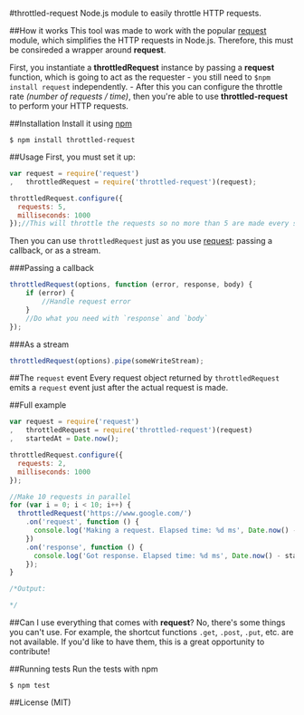 #throttled-request
Node.js module to easily throttle HTTP requests.

##How it works
This tool was made to work with the popular [request](https://github.com/request/request) module, which simplifies the HTTP requests in Node.js. Therefore, this must be consireded a wrapper around **request**.

First, you instantiate a **throttledRequest** instance by passing a **request** function, which is going to act as the requester - you still need to `$npm install request` independently. - After this you can configure the throttle rate *(number of requests / time)*, then you're able to use **throttled-request** to perform your HTTP requests.

##Installation
Install it using [npm](https://www.npmjs.com/)
```
$ npm install throttled-request
```

##Usage
First, you must set it up:
```javascript
var request = require('request')
,   throttledRequest = require('throttled-request')(request);

throttledRequest.configure({
  requests: 5,
  milliseconds: 1000
});//This will throttle the requests so no more than 5 are made every second
```

Then you can use `throttledRequest` just as you use [request](https://github.com/request/request): passing a callback, or as a stream.

###Passing a callback
```javascript
throttledRequest(options, function (error, response, body) {
    if (error) {
        //Handle request error
    }
    //Do what you need with `response` and `body`
});
```

###As a stream
```javascript
throttledRequest(options).pipe(someWriteStream);
```

##The `request` event
Every request object returned by `throttledRequest` emits a `request` event just after the actual request is made.

##Full example
```javascript
var request = require('request')
,   throttledRequest = require('throttled-request')(request)
,   startedAt = Date.now();

throttledRequest.configure({
  requests: 2,
  milliseconds: 1000
});

//Make 10 requests in parallel 
for (var i = 0; i < 10; i++) {
  throttledRequest('https://www.google.com/')
    .on('request', function () {
      console.log('Making a request. Elapsed time: %d ms', Date.now() - startedAt);
    })
    .on('response', function () {
      console.log('Got response. Elapsed time: %d ms', Date.now() - startedAt);
    }); 
}

/*Output:

*/
```

##Can I use everything that comes with **request**?
No, there's some things you can't use. For example, the shortcut functions `.get`, `.post`, `.put`, etc. are not available. If you'd like to have them, this is a great opportunity to contribute!

##Running tests
Run the tests with npm
```
$ npm test
```

##License (MIT)
